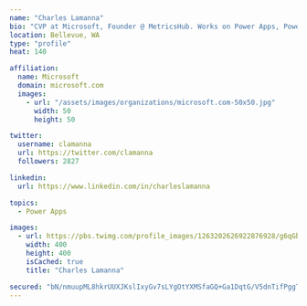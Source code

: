 ```yaml
---
name: "Charles Lamanna"
bio: "CVP at Microsoft, Founder @ MetricsHub. Works on Power Apps, Power Automate, Power Virtual Agent, Common Data Service and Dynamics 365."
location: Bellevue, WA
type: "profile"
heat: 140

affiliation:
  name: Microsoft
  domain: microsoft.com
  images:
    - url: "/assets/images/organizations/microsoft.com-50x50.jpg"
      width: 50
      height: 50

twitter:
  username: clamanna
  url: https://twitter.com/clamanna
  followers: 2827

linkedin:
  url: https://www.linkedin.com/in/charleslamanna

topics:
  - Power Apps

images:
  - url: https://pbs.twimg.com/profile_images/1263202626922876928/g6qGbHZ-_400x400.jpg
    width: 400
    height: 400
    isCached: true
    title: "Charles Lamanna"

secured: "bN/nmuupML8hkrUUXJKslIxyGv7sLYgOtYXMSfaGQ+Ga1DqtG/V5dnTifPggTu3088UzolbJ3ff9W8A6F8Iw58jOvB0/+8Xawp2j/vorliGN35nWK/+TrUyEK5bmk70/JqD9aEfZa7KO3k4C6NQlpslEmSgVfqPnnmy/Tk5PUGKtJEiKkdDWgb9/3YtrXbRMOPHl45JiDZ07LFung8aqYWrVtEiFu8Y3I2Hk+eIjri6zqh92YH8qCGQz61gngA0cLJbng2dycZ1q2KXlBPU6vYM9pWj/HpRciXdMo/r6hzknwLFNP/k1zWI2VCcRd+9/dzo6NZXMdLgqLfJihco/m1JCzD8FklyT4PdhAnKdN+ZnnysCtep+tGu87HpPQRIzb3udDi7lk7v1qvhwIxLoXkt3bh7dT06LhkI3031esfA=;mgwb3Sx0rvuYjjdemNWXVQ=="
---
```


